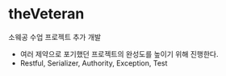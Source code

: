 # theVeteran
소웨공 수업 프로젝트 추가 개발


- 여러 제약으로 포기했던 프로젝트의 완성도를 높이기 위해 진행한다.
- Restful, Serializer, Authority, Exception, Test
